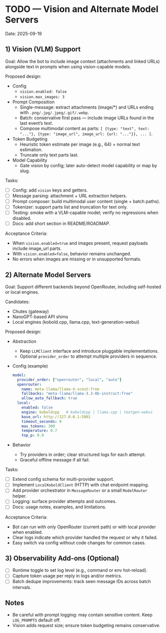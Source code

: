 # TODO — Vision and Alternate Model Servers

Date: 2025-09-19

## 1) Vision (VLM) Support

Goal: Allow the bot to include image context (attachments and linked URLs) alongside text in prompts when using vision-capable models.

Proposed design:

- Config
  - `vision.enabled: false`
  - `vision.max_images: 3`
- Prompt Composition
  - Single-message: extract attachments (image/*) and URLs ending with `.png/.jpg/.jpeg/.gif/.webp`.
  - Batch: conservative first pass — include image URLs found in the last event’s text.
  - Compose multimodal content as parts: `[ {type: "text", text: "..."}, {type: "image_url", image_url: {url: "..."}}, ... ]`.
- Token Budgeting
  - Heuristic token estimate per image (e.g., 64) + normal text estimation.
  - Truncate only text parts last.
- Model Capability
  - Gate vision by config; later auto-detect model capability or map by slug.

Tasks:

- [ ] Config: add `vision` keys and getters.
- [ ] Message parsing: attachment + URL extraction helpers.
- [ ] Prompt composer: build multimodal user content (single + batch paths).
- [ ] Tokenizer: support parts list and truncation for text only.
- [ ] Testing: smoke with a VLM-capable model; verify no regressions when disabled.
- [ ] Docs: add short section in README/ROADMAP.

Acceptance Criteria:

- When `vision.enabled=true` and images present, request payloads include image_url parts.
- With `vision.enabled=false`, behavior remains unchanged.
- No errors when images are missing or in unsupported formats.

## 2) Alternate Model Servers

Goal: Support different backends beyond OpenRouter, including self-hosted or local engines.

Candidates:

- Chutes (gateway)
- NanoGPT-based API shims
- Local engines (kobold.cpp, llama.cpp, text-generation-webui)

Proposed design:

- Abstraction
  - Keep `LLMClient` interface and introduce pluggable implementations.
  - Optional `provider_order` to attempt multiple providers in sequence.
- Config (example)

  ```yaml
  model:
    provider_order: ["openrouter", "local", "auto"]
    openrouter:
      name: meta-llama/llama-4-scout:free
      fallbacks: "meta-llama/llama-3.3-8b-instruct:free"
      allow_auto_fallback: true
    local:
      enabled: false
      engine: koboldcpp   # koboldcpp | llama.cpp | textgen-webui
      base_url: http://127.0.0.1:5001
      timeout_seconds: 8
      max_tokens: 300
      temperature: 0.7
      top_p: 0.9
  ```

- Behavior
  - Try providers in order; clear structured logs for each attempt.
  - Graceful offline message if all fail.

Tasks:

- [ ] Extend config schema for multi-provider support.
- [ ] Implement `LocalKoboldClient` (HTTP) with chat endpoint mapping.
- [ ] Add provider orchestrator in `MessageRouter` or a small `ModelRouter` helper.
- [ ] Logging: surface provider attempts and outcomes.
- [ ] Docs: usage notes, examples, and limitations.

Acceptance Criteria:

- Bot can run with only OpenRouter (current path) or with local provider when enabled.
- Clear logs indicate which provider handled the request or why it failed.
- Easy switch via config without code changes for common cases.

## 3) Observability Add-ons (Optional)

- [ ] Runtime toggle to set log level (e.g., command or env hot-reload).
- [ ] Capture token usage per reply in logs and/or metrics.
- [ ] Batch dedupe improvements: track seen message IDs across batch intervals.

## Notes

- Be careful with prompt logging: may contain sensitive content. Keep `LOG_PROMPTS` default off.
- Vision adds request size; ensure token budgeting remains conservative.
